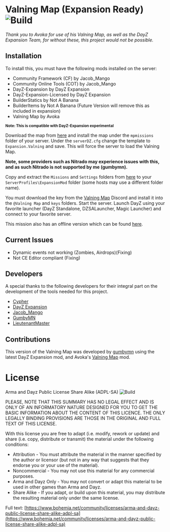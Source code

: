# Valning Map (Expansion Ready) <br>![Build](https://img.shields.io/badge/release-v1.8121223-orange) 
*Thank you to Avoka for use of his Valning Map, as well as the DayZ Expansion Team, for without these, this project would not be possible.*

## Installation

To install this, you must have the following mods installed on the server:
* Community Framework (CF) by Jacob_Mango
* Community Online Tools (COT) by Jacob_Mango
* DayZ-Expansion by DayZ Expansion
* DayZ-Expansion-Licensed by DayZ Expansion
* BuilderStatics by Not A Banana
* BuilderItems by Not A Banana (Future Version will remove this as included in expansion)
* Valning Map by Avoka

<sub>**Note: This is compatible with DayZ-Expansion experimental**</sub>

Download the map from [here](https://github.com/gumbymn/Expansion.Valning/blob/master/latest.zip) and install the map under the ```mpmissions``` folder of your server. Under the ```serverDZ.cfg``` change the template to ```Expansion.Valning``` and save. This will force the server to load the Valning Map. 

**Note, some providers such as Nitrado may experience issues with this, and as such Nitrado is not supported by me (gumbymn).**

Copy and extract the ```Missions``` and ```Settings``` folders from [here](https://github.com/gumbymn/Expansion.Valning/tree/source) to your ```ServerProfiles\ExpansionMod``` folder (some hosts may use a different folder name).

You must download the key from the [Valning Map](https://discord.gg/ab7yX9b) Discord and install it into the ```@Valning Map``` and ```keys``` folders. Start the server. Launch DayZ using your favorite launcher (DayZ Standalone, DZSALauncher, Magic Launcher) and connect to your favorite server.

This mission also has an offline version which can be found [here](https://gumbymn.github.io/ExpansionCOM.Valning/).

## Current Issues
* Dynamic events not working (Zombies, Airdrops)(Fixing)
* Not CE Editor compliant (Fixing)

## Developers
A special thanks to the following developers for their integral part on the development of the tools needed for this project.
* [Cypher](https://github.com/CypherMediaGIT)
* [DayZ Expansion](https://github.com/salutesh)
* [Jacob_Mango](https://github.com/Jacob-Mango)
* [GumbyMN](https://github.com/gumbymn)
* [LieutenantMaster](https://github.com/lieutenantmaster)

## Contributions
This version of the Valning Map was developed by [gumbymn](https://github.com/gumbymn) using the latest DayZ Expansion mod, and Avoka's [Valning Map](https://steamcommunity.com/sharedfiles/filedetails/?id=1880753439&searchtext=valning+map) mod.


# License
Arma and Dayz Public License Share Alike (ADPL-SA) 
![Build](https://img.shields.io/badge/License-ADPL--SA-green) 

PLEASE, NOTE THAT THIS SUMMARY HAS NO LEGAL EFFECT AND IS ONLY OF AN INFORMATORY NATURE DESIGNED FOR YOU TO GET THE BASIC INFORMATION ABOUT THE CONTENT OF THIS LICENCE. THE ONLY LEGALLY BINDING PROVISIONS ARE THOSE IN THE ORIGINAL AND FULL TEXT OF THIS LICENSE.

With this license you are free to adapt (i.e. modify, rework or update) and share (i.e. copy, distribute or transmit) the material under the following conditions:

<ul><li>Attribution - You must attribute the material in the manner specified by the author or licensor (but not in any way that suggests that they endorse you or your use of the material).</li>
<li>Noncommercial - You may not use this material for any commercial purposes.</li>
<li>Arma and Dayz Only - You may not convert or adapt this material to be used in other games than Arma and Dayz.</li>
<li>Share Alike - If you adapt, or build upon this material, you may distribute the resulting material only under the same license.</li></ul>

Full text: [https://www.bohemia.net/community/licenses/arma-and-dayz-public-license-share-alike-adpl-sa](https://www.bohemia.net/community/licenses/arma-and-dayz-public-license-share-alike-adpl-sa)
